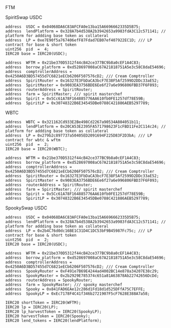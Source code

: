 FTM  

SpiritSwap
USDC 

    address  USDC = 0x04068DA6C83AFCFA0e13ba15A6696662335D5B75;
    address  lendPlatform = 0x328A7b4d538A2b3942653a9983fdA3C12c571141; // platform for addding base token as collateral
    address  LP = 0xe7E90f5a767406efF87Fdad7EB07ef407922EC1D; /// LP contract for base & short token
    uint256  pid  =  4; 
    IERC20 base = IERC20(USDC);
    
    address  WFTM = 0x21be370D5312f44cB42ce377BC9b8a0cEF1A4C83;
    address  borrow_platform = 0xd528697008aC67A21818751A5e3c58C8daE54696;
    address  comptrollerAddress = 0x4250A6D3BD57455d7C6821eECb6206F507576cD2; /// Cream Comptroller 
    address  SpiritRouter = 0x16327E3FbDaCA3bcF7E38F5Af2599D2DDc33aE52;
    address  SpiritMaster = 0x9083EA3756BDE6Ee6f27a6e996806FBD37F6F093;
    address  routerAddress = SpiritRouter; 
    address  farm = SpiritMaster; /// spirit masterchef 
    address  Spirit = 0x5Cc61A78F164885776AA610fb0FE1257df78E59B; 
    address  SpiritLP = 0x30748322B6E34545DBe0788C421886AEB5297789;

WBTC 

    address  WBTC = 0x321162Cd933E2Be498Cd2267a90534A804051b11;
    address  lendPlatform = 0x20CA53E2395FA571798623F1cFBD11Fe2C114c24; // platform for addding base token as collateral
    address  LP = 0x279b2c897737a50405ED2091694F225D83F2D3bA; /// LP contract for wbtc & wftm 
    uint256  pid  =  2; 
    IERC20 base = IERC20(WBTC);
    
    address  WFTM = 0x21be370D5312f44cB42ce377BC9b8a0cEF1A4C83;
    address  borrow_platform = 0xd528697008aC67A21818751A5e3c58C8daE54696;
    address  comptrollerAddress = 0x4250A6D3BD57455d7C6821eECb6206F507576cD2; /// Cream Comptroller 
    address  SpiritRouter = 0x16327E3FbDaCA3bcF7E38F5Af2599D2DDc33aE52;
    address  SpiritMaster = 0x9083EA3756BDE6Ee6f27a6e996806FBD37F6F093;
    address  routerAddress = SpiritRouter; 
    address  farm = SpiritMaster; /// spirit masterchef 
    address  Spirit = 0x5Cc61A78F164885776AA610fb0FE1257df78E59B; 
    address  SpiritLP = 0x30748322B6E34545DBe0788C421886AEB5297789;

SpookySwap
USDC 

    address  USDC = 0x04068DA6C83AFCFA0e13ba15A6696662335D5B75;
    address  lendPlatform = 0x328A7b4d538A2b3942653a9983fdA3C12c571141; // platform for addding base token as collateral
    address  LP = 0x2b4C76d0dc16BE1C31D4C1DC53bF9B45987Fc75c; /// LP contract for base & short token
    uint256  pid  =  2; 
    IERC20 base = IERC20(USDC);
    
    address  WFTM = 0x21be370D5312f44cB42ce377BC9b8a0cEF1A4C83;
    address  borrow_platform = 0xd528697008aC67A21818751A5e3c58C8daE54696;
    address  comptrollerAddress = 0x4250A6D3BD57455d7C6821eECb6206F507576cD2; /// Cream Comptroller 
    address  SpookyRouter = 0xF491e7B69E4244ad4002BC14e878a34207E38c29;
    address  SpookyMaster = 0x2b2929E785374c651a81A63878Ab22742656DcDd;
    address  routerAddress = SpookyRouter; 
    address  farm = SpookyMaster; /// spooky masterchef 
    address  Spooky = 0x841FAD6EAe12c286d1Fd18d1d525DFfA75C7EFFE; 
    address  SpookyLP = 0xEc7178F4C41f346b2721907F5cF7628E388A7a58;

    IERC20 shortToken = IERC20(WFTM);
    IERC20 lp = IERC20(LP);
    IERC20 lp_harvestToken = IERC20(SpookyLP); 
    IERC20 harvestToken = IERC20(Spooky);
    IERC20 lend_tokens = IERC20(lendPlatform);